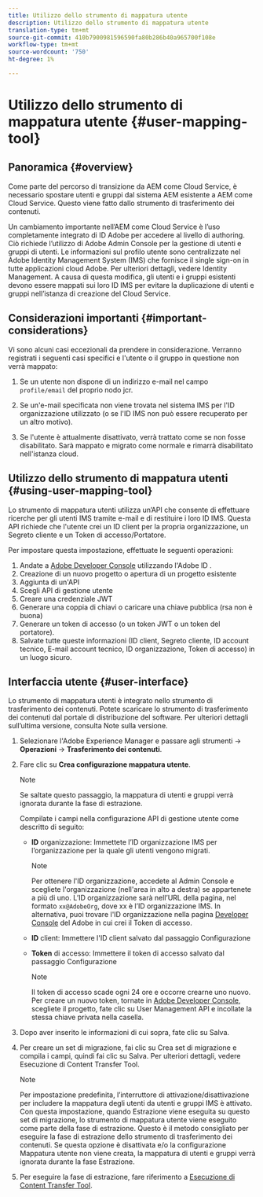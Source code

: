 ```yaml
---
title: Utilizzo dello strumento di mappatura utente
description: Utilizzo dello strumento di mappatura utente
translation-type: tm+mt
source-git-commit: 410b7900981596590fa80b286b40a965700f108e
workflow-type: tm+mt
source-wordcount: '750'
ht-degree: 1%

---
```



# Utilizzo dello strumento di mappatura utente {#user-mapping-tool}

## Panoramica {#overview}

Come parte del percorso di transizione da AEM come Cloud Service, è necessario spostare utenti e gruppi dal sistema AEM esistente a AEM come Cloud Service. Questo viene fatto dallo strumento di trasferimento dei contenuti.

Un cambiamento importante nell’AEM come Cloud Service è l’uso completamente integrato di  ID Adobe per accedere al livello di authoring.  Ciò richiede l’utilizzo di Adobe Admin Console per la gestione di utenti e gruppi di utenti. Le informazioni sul profilo utente sono centralizzate nel Adobe   Identity Management System (IMS) che fornisce il single sign-on in tutte  applicazioni cloud Adobe. Per ulteriori dettagli, vedere  Identity Management. A causa di questa modifica, gli utenti e i gruppi esistenti devono essere mappati sui loro ID IMS per evitare la duplicazione di utenti e gruppi nell’istanza di creazione del Cloud Service.

## Considerazioni importanti {#important-considerations}

Vi sono alcuni casi eccezionali da prendere in considerazione. Verranno registrati i seguenti casi specifici e l&#39;utente o il gruppo in questione non verrà mappato:

1. Se un utente non dispone di un indirizzo e-mail nel campo `profile/email` del proprio nodo jcr.

1. Se un&#39;e-mail specificata non viene trovata nel sistema IMS per l&#39;ID organizzazione utilizzato (o se l&#39;ID IMS non può essere recuperato per un altro motivo).

1. Se l&#39;utente è attualmente disattivato, verrà trattato come se non fosse disabilitato.  Sarà mappato e migrato come normale e rimarrà disabilitato nell&#39;istanza cloud.

## Utilizzo dello strumento di mappatura utenti {#using-user-mapping-tool}

Lo strumento di mappatura utenti utilizza un’API che consente di effettuare ricerche per gli utenti IMS tramite e-mail e di restituire i loro ID IMS. Questa API richiede che l&#39;utente crei un ID client per la propria organizzazione, un Segreto cliente e un Token di accesso/Portatore.

Per impostare questa impostazione, effettuate le seguenti operazioni:

1. Andate a [ Adobe Developer Console](https://console.adobe.io) utilizzando l&#39;Adobe ID .
1. Creazione di un nuovo progetto o apertura di un progetto esistente
1. Aggiunta di un&#39;API
1. Scegli API di gestione utente
1. Creare una credenziale JWT
1. Generare una coppia di chiavi o caricare una chiave pubblica (rsa non è buona)
1. Generare un token di accesso (o un token JWT o un token del portatore).
1. Salvate tutte queste informazioni (ID client, Segreto cliente, ID account tecnico, E-mail account tecnico, ID organizzazione, Token di accesso) in un luogo sicuro.

## Interfaccia utente {#user-interface}

Lo strumento di mappatura utenti è integrato nello strumento di trasferimento dei contenuti. Potete scaricare lo strumento di trasferimento dei contenuti dal portale di distribuzione del software. Per ulteriori dettagli sull’ultima versione, consulta Note sulla versione.

1. Selezionare l&#39;Adobe Experience Manager e passare agli strumenti -> **Operazioni** -> **Trasferimento dei contenuti**.
1. Fare clic su **Crea configurazione mappatura utente**.

   >[!NOTE]
   >Se saltate questo passaggio, la mappatura di utenti e gruppi verrà ignorata durante la fase di estrazione.

   Compilate i campi nella configurazione API di gestione utente come descritto di seguito:

   * **ID** organizzazione: Immettete l’ID organizzazione IMS per l’organizzazione per la quale gli utenti vengono migrati.

      >[!NOTE]
      >Per ottenere l&#39;ID organizzazione, accedete al Admin Console [](https://adminconsole.adobe.com/) e scegliete l&#39;organizzazione (nell&#39;area in alto a destra) se appartenete a più di uno. L’ID organizzazione sarà nell’URL della pagina, nel formato `xx@AdobeOrg`, dove xx è l’ID organizzazione IMS.  In alternativa, puoi trovare l&#39;ID organizzazione nella pagina [ Developer Console](https://console.adobe.io) del Adobe in cui crei il Token di accesso.

   * **ID** client: Immettere l&#39;ID client salvato dal passaggio Configurazione

   * **Token** di accesso: Immettere il token di accesso salvato dal passaggio Configurazione

      >[!NOTE]
      >Il token di accesso scade ogni 24 ore e occorre crearne uno nuovo. Per creare un nuovo token, tornate in [ Adobe Developer Console](https://console.adobe.io), scegliete il progetto, fate clic su User Management API e incollate la stessa chiave privata nella casella.

1. Dopo aver inserito le informazioni di cui sopra, fate clic su Salva.

1. Per creare un set di migrazione, fai clic su Crea set di migrazione e compila i campi, quindi fai clic su Salva. Per ulteriori dettagli, vedere Esecuzione di Content Transfer Tool.

   >[!NOTE]
   >Per impostazione predefinita, l’interruttore di attivazione/disattivazione per includere la mappatura degli utenti da utenti e gruppi IMS è attivato. Con questa impostazione, quando Estrazione viene eseguita su questo set di migrazione, lo strumento di mappatura utente viene eseguito come parte della fase di estrazione. Questo è il metodo consigliato per eseguire la fase di estrazione dello strumento di trasferimento dei contenuti. Se questa opzione è disattivata e/o la configurazione Mappatura utente non viene creata, la mappatura di utenti e gruppi verrà ignorata durante la fase Estrazione.

1. Per eseguire la fase di estrazione, fare riferimento a [Esecuzione di Content Transfer Tool](https://experienceleague.adobe.com/docs/experience-manager-cloud-service/moving/cloud-migration/content-transfer-tool/using-content-transfer-tool.html?lang=en#running-tool).



